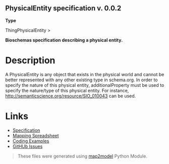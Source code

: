 ## PhysicalEntity specification v. 0.0.2 

**Type** 

ThingPhysicalEntity > 

**Bioschemas specification describing a physical entity.** 

# Description 
A PhysicalEntity is any object that exists in the physical world and cannot be better represented with any other existing type in schema.org. In order to specify the nature of this physical entity, additionalProperty must be used to specify the nature/type of this physical entity. For instance, http://semanticscience.org/resource/SIO_010043 can be used. 
# Links 
- [Specification](specification.html)
- [Mapping Spreadsheet](https://docs.google.com/spreadsheets/d/1e_8LUQ4GYxar0-gotOXsbAUVUQkvF6GNuBdr54hbcdc/edit?usp=drivesdk)
- [Coding Examples](https://github.com/BioSchemas/specifications/tree/master/PhysicalEntity/examples)
- [GitHUb Issues](https://github.com/BioSchemas/bioschemas/labels/type%3A%20PhysicalEntity)
> These files were generated using [map2model](https://github.com/BioSchemas/map2model) Python Module.